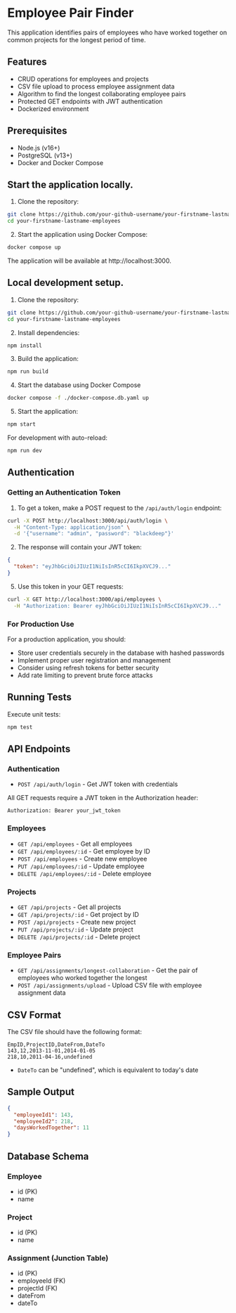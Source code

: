 # Employee Pair Finder

This application identifies pairs of employees who have worked together on common projects for the longest period of time.

## Features
- CRUD operations for employees and projects
- CSV file upload to process employee assignment data
- Algorithm to find the longest collaborating employee pairs
- Protected GET endpoints with JWT authentication
- Dockerized environment

## Prerequisites
- Node.js (v16+)
- PostgreSQL (v13+)
- Docker and Docker Compose

## Start the application locally.

1. Clone the repository:
```bash
git clone https://github.com/your-github-username/your-firstname-lastname-employees.git
cd your-firstname-lastname-employees
```

2. Start the application using Docker Compose:
```bash
docker compose up
```

The application will be available at http://localhost:3000.

## Local development setup.

1. Clone the repository:
```bash
git clone https://github.com/your-github-username/your-firstname-lastname-employees.git
cd your-firstname-lastname-employees
```

2. Install dependencies:
```bash
npm install
```

3. Build the application:
```bash
npm run build
```

4. Start the database using Docker Compose
```bash
docker compose -f ./docker-compose.db.yaml up
```

5. Start the application:
```bash
npm start
```

For development with auto-reload:
```bash
npm run dev
```

## Authentication

### Getting an Authentication Token

1. To get a token, make a POST request to the `/api/auth/login` endpoint:

```bash
curl -X POST http://localhost:3000/api/auth/login \
  -H "Content-Type: application/json" \
  -d '{"username": "admin", "password": "blackdeep"}'
```

2. The response will contain your JWT token:

```json
{
  "token": "eyJhbGciOiJIUzI1NiIsInR5cCI6IkpXVCJ9..."
}
```

5. Use this token in your GET requests:

```bash
curl -X GET http://localhost:3000/api/employees \
  -H "Authorization: Bearer eyJhbGciOiJIUzI1NiIsInR5cCI6IkpXVCJ9..."
```

### For Production Use

For a production application, you should:
- Store user credentials securely in the database with hashed passwords
- Implement proper user registration and management
- Consider using refresh tokens for better security
- Add rate limiting to prevent brute force attacks

## Running Tests

Execute unit tests:
```bash
npm test
```

## API Endpoints

### Authentication
- `POST /api/auth/login` - Get JWT token with credentials

All GET requests require a JWT token in the Authorization header:
```
Authorization: Bearer your_jwt_token
```

### Employees
- `GET /api/employees` - Get all employees
- `GET /api/employees/:id` - Get employee by ID
- `POST /api/employees` - Create new employee
- `PUT /api/employees/:id` - Update employee
- `DELETE /api/employees/:id` - Delete employee

### Projects
- `GET /api/projects` - Get all projects
- `GET /api/projects/:id` - Get project by ID
- `POST /api/projects` - Create new project
- `PUT /api/projects/:id` - Update project
- `DELETE /api/projects/:id` - Delete project

### Employee Pairs
- `GET /api/assignments/longest-collaboration` - Get the pair of employees who worked together the longest
- `POST /api/assignments/upload` - Upload CSV file with employee assignment data

## CSV Format
The CSV file should have the following format:
```
EmpID,ProjectID,DateFrom,DateTo
143,12,2013-11-01,2014-01-05
218,10,2011-04-16,undefined
```

- `DateTo` can be "undefined", which is equivalent to today's date

## Sample Output
```json
{
  "employeeId1": 143,
  "employeeId2": 218,
  "daysWorkedTogether": 11
}
```

## Database Schema

### Employee
- id (PK)
- name

### Project
- id (PK)
- name

### Assignment (Junction Table)
- id (PK)
- employeeId (FK)
- projectId (FK)
- dateFrom
- dateTo
